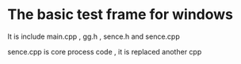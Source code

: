 # The basic test frame for windows

It is include main.cpp , gg.h , sence.h and sence.cpp

sence.cpp is core process code , it is replaced another cpp

